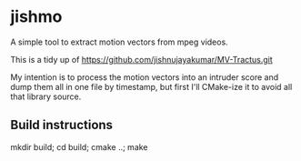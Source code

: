 # jishmo
A simple tool to extract motion vectors from mpeg videos.

This is a tidy up of https://github.com/jishnujayakumar/MV-Tractus.git 

My intention is to process the motion vectors into an intruder score and dump them all in one file by timestamp, but first I'll CMake-ize it to avoid all that library source.

## Build instructions

mkdir build; cd build; cmake ..; make



